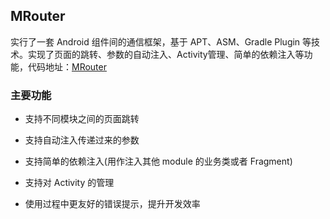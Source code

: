 
## MRouter

实行了一套 Android 组件间的通信框架，基于 APT、ASM、Gradle Plugin 等技术。实现了页面的跳转、参数的自动注入、Activity管理、简单的依赖注入等功能，代码地址：[MRouter](https://github.com/chiclaim/MRouter)


### 主要功能

- 支持不同模块之间的页面跳转

- 支持自动注入传递过来的参数

- 支持简单的依赖注入(用作注入其他 module 的业务类或者 Fragment)

- 支持对 Activity 的管理

- 使用过程中更友好的错误提示，提升开发效率
